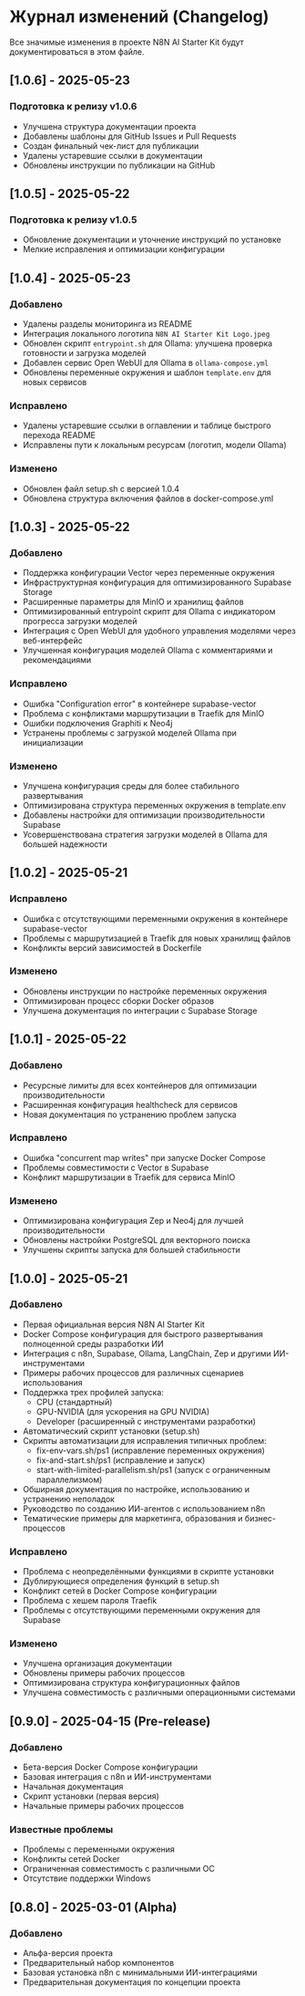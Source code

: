 # Журнал изменений (Changelog)

Все значимые изменения в проекте N8N AI Starter Kit будут документироваться в этом файле.

## [1.0.6] - 2025-05-23

### Подготовка к релизу v1.0.6
- Улучшена структура документации проекта
- Добавлены шаблоны для GitHub Issues и Pull Requests
- Создан финальный чек-лист для публикации
- Удалены устаревшие ссылки в документации
- Обновлены инструкции по публикации на GitHub

## [1.0.5] - 2025-05-22

### Подготовка к релизу v1.0.5
- Обновление документации и уточнение инструкций по установке
- Мелкие исправления и оптимизации конфигурации

## [1.0.4] - 2025-05-23

### Добавлено
- Удалены разделы мониторинга из README
- Интеграция локального логотипа `N8N AI Starter Kit Logo.jpeg`
- Обновлен скрипт `entrypoint.sh` для Ollama: улучшена проверка готовности и загрузка моделей
- Добавлен сервис Open WebUI для Ollama в `ollama-compose.yml`
- Обновлены переменные окружения и шаблон `template.env` для новых сервисов

### Исправлено
- Удалены устаревшие ссылки в оглавлении и таблице быстрого перехода README
- Исправлены пути к локальным ресурсам (логотип, модели Ollama)

### Изменено
- Обновлен файл setup.sh с версией 1.0.4
- Обновлена структура включения файлов в docker-compose.yml

## [1.0.3] - 2025-05-22

### Добавлено
- Поддержка конфигурации Vector через переменные окружения
- Инфраструктурная конфигурация для оптимизированного Supabase Storage
- Расширенные параметры для MinIO и хранилищ файлов
- Оптимизированный entrypoint скрипт для Ollama с индикатором прогресса загрузки моделей
- Интеграция с Open WebUI для удобного управления моделями через веб-интерфейс
- Улучшенная конфигурация моделей Ollama с комментариями и рекомендациями

### Исправлено
- Ошибка "Configuration error" в контейнере supabase-vector
- Проблема с конфликтами маршрутизации в Traefik для MinIO
- Ошибки подключения Graphiti к Neo4j
- Устранены проблемы с загрузкой моделей Ollama при инициализации

### Изменено
- Улучшена конфигурация среды для более стабильного развертывания
- Оптимизирована структура переменных окружения в template.env
- Добавлены настройки для оптимизации производительности Supabase
- Усовершенствована стратегия загрузки моделей в Ollama для большей надежности

## [1.0.2] - 2025-05-21

### Исправлено
- Ошибка с отсутствующими переменными окружения в контейнере supabase-vector
- Проблемы с маршрутизацией в Traefik для новых хранилищ файлов
- Конфликты версий зависимостей в Dockerfile

### Изменено
- Обновлены инструкции по настройке переменных окружения
- Оптимизирован процесс сборки Docker образов
- Улучшена документация по интеграции с Supabase Storage

## [1.0.1] - 2025-05-22

### Добавлено
- Ресурсные лимиты для всех контейнеров для оптимизации производительности
- Расширенная конфигурация healthcheck для сервисов
- Новая документация по устранению проблем запуска

### Исправлено
- Ошибка "concurrent map writes" при запуске Docker Compose
- Проблемы совместимости с Vector в Supabase
- Конфликт маршрутизации в Traefik для сервиса MinIO

### Изменено
- Оптимизирована конфигурация Zep и Neo4j для лучшей производительности
- Обновлены настройки PostgreSQL для векторного поиска
- Улучшены скрипты запуска для большей стабильности

## [1.0.0] - 2025-05-21

### Добавлено
- Первая официальная версия N8N AI Starter Kit
- Docker Compose конфигурация для быстрого развертывания полноценной среды разработки ИИ
- Интеграция с n8n, Supabase, Ollama, LangChain, Zep и другими ИИ-инструментами
- Примеры рабочих процессов для различных сценариев использования
- Поддержка трех профилей запуска: 
  - CPU (стандартный)
  - GPU-NVIDIA (для ускорения на GPU NVIDIA)
  - Developer (расширенный с инструментами разработки)
- Автоматический скрипт установки (setup.sh)
- Скрипты автоматизации для исправления типичных проблем:
  - fix-env-vars.sh/ps1 (исправление переменных окружения)
  - fix-and-start.sh/ps1 (исправление и запуск)
  - start-with-limited-parallelism.sh/ps1 (запуск с ограниченным параллелизмом)
- Обширная документация по настройке, использованию и устранению неполадок
- Руководство по созданию ИИ-агентов с использованием n8n
- Тематические примеры для маркетинга, образования и бизнес-процессов

### Исправлено
- Проблема с неопределёнными функциями в скрипте установки
- Дублирующиеся определения функций в setup.sh
- Конфликт сетей в Docker Compose конфигурации
- Проблема с хешем пароля Traefik
- Проблемы с отсутствующими переменными окружения для Supabase

### Изменено
- Улучшена организация документации
- Обновлены примеры рабочих процессов
- Оптимизирована структура конфигурационных файлов
- Улучшена совместимость с различными операционными системами

## [0.9.0] - 2025-04-15 (Pre-release)

### Добавлено
- Бета-версия Docker Compose конфигурации
- Базовая интеграция с n8n и ИИ-инструментами
- Начальная документация
- Скрипт установки (первая версия)
- Начальные примеры рабочих процессов

### Известные проблемы
- Проблемы с переменными окружения
- Конфликты сетей Docker
- Ограниченная совместимость с различными ОС
- Отсутствие поддержки Windows

## [0.8.0] - 2025-03-01 (Alpha)

### Добавлено
- Альфа-версия проекта
- Предварительный набор компонентов
- Базовая установка n8n с минимальными ИИ-интеграциями
- Предварительная документация по концепции проекта
